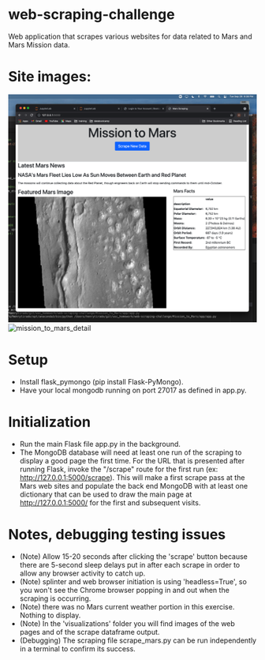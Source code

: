# web-scraping-challenge
Web application that scrapes various websites for data related to Mars and Mars Mission data.

# Site images:
![mission_to_mars_main](Mission_to_Mars/visualizations/Mission_to_Mars_IMG1.png)
![mission_to_mars_detail](Mission_to_Mars/visualizations/Mission_to_Mars_IMG2.png)

# Setup
* Install flask_pymongo (pip install Flask-PyMongo).
* Have your local mongodb running on port 27017 as defined in app.py.

# Initialization
* Run the main Flask file app.py in the background.
* The MongoDB database will need at least one run of the scraping to display a good page the first time.  For the URL that is presented after running Flask, invoke the "/scrape" route for the first run (ex: http://127.0.0.1:5000/scrape).  This will make a first scrape pass at the Mars web sites and populate the back end MongoDB with at least one dictionary that can be used to draw the main page at http://127.0.0.1:5000/ for the first and subsequent visits. 

# Notes, debugging testing issues
* (Note) Allow 15-20 seconds after clicking the 'scrape' button because there are 5-second sleep delays put in after each scrape in order to allow any browser activity to catch up.
* (Note) splinter and web browser initiation is using 'headless=True', so you won't see the Chrome browser popping in and out when the scraping is occurring.
* (Note) there was no Mars current weather portion in this exercise.  Nothing to display.
* (Note) In the 'visualizations' folder you will find images of the web pages and of the scrape dataframe output.
* (Debugging) The scraping file scrape_mars.py can be run independently in a terminal to confirm its success.